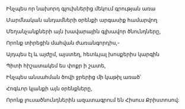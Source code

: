 Ինչպես որ նախորդ գլուխներից մեկում գրության առա

Մարմնական անդամների օրենքի արգասիք համարվող

Մեղանչանքների այն խավարային գլխավոր ծնունդները,

Որոնք տիրեցին մահվան ժառանգորդիս,-

Այդպես էլ և այժըմ, այստեղ, հետևյալ խոսքերիս կարգին

Պիտի հիշատակեմ ես փոքր ի շատե,

Ինչպես անսահման ծովի ջրերից մի կաթիլ առած՝

Հոգևոր կյանքի այն օրենքները,

Որոնք լուսածնունդներին ազատագրում են Հիսուս Քրիստոսով: